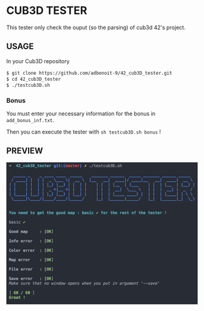# CUB3D TESTER

This tester only check the ouput (so the parsing) of cub3d 42's project.

## USAGE

In your Cub3D repository
```
$ git clone https://github.com/adbenoit-9/42_cub3D_tester.git
$ cd 42_cub3D_tester
$ ./testcub3D.sh
```

### Bonus

You must enter your necessary information for the bonus in `add_bonus_inf.txt`.

Then you can execute the tester with `sh testcub3D.sh bonus` !

## PREVIEW

![Example](img/screenshot.png)
